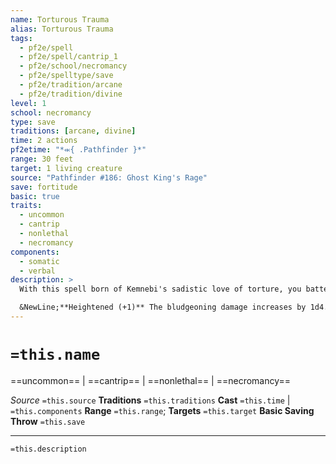 ```yaml
---
name: Torturous Trauma
alias: Torturous Trauma
tags:
  - pf2e/spell
  - pf2e/spell/cantrip_1
  - pf2e/school/necromancy
  - pf2e/spelltype/save
  - pf2e/tradition/arcane
  - pf2e/tradition/divine
level: 1
school: necromancy
type: save
traditions: [arcane, divine]
time: 2 actions
pf2etime: "*⬺{ .Pathfinder }*"
range: 30 feet
target: 1 living creature
source: "Pathfinder #186: Ghost King's Rage"
save: fortitude
basic: true
traits:
  - uncommon
  - cantrip
  - nonlethal
  - necromancy
components:
  - somatic
  - verbal
description: >
  With this spell born of Kemnebi's sadistic love of torture, you batter a creature's internal organs, leaving no external signs of the immense pain you delivered. The target takes bludgeoning damage equal to 1d4 + your spellcasting modifier with a basic Fortitude save. If it critically fails, the target is also [[Fatigued]] until the start of your next turn. Creatures that lack internal organs are unaffected by this spell.

  &NewLine;**Heightened (+1)** The bludgeoning damage increases by 1d4.
---
```

# `=this.name`
==uncommon== | ==cantrip== | ==nonlethal== | ==necromancy==

*Source* `=this.source`
**Traditions** `=this.traditions`
**Cast** `=this.time` | `=this.components`
**Range** `=this.range`; **Targets** `=this.target`
**Basic Saving Throw** `=this.save`

***
`=this.description`